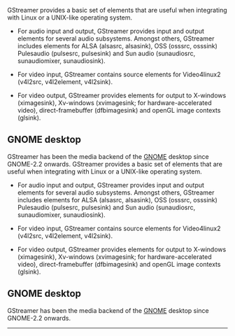 GStreamer provides a basic set of elements that are useful when
integrating with Linux or a UNIX-like operating system.

  - For audio input and output, GStreamer provides input and output
    elements for several audio subsystems. Amongst others, GStreamer
    includes elements for ALSA (alsasrc, alsasink), OSS (osssrc,
    osssink) Pulesaudio (pulsesrc, pulsesink) and Sun audio
    (sunaudiosrc, sunaudiomixer, sunaudiosink).

  - For video input, GStreamer contains source elements for Video4linux2
    (v4l2src, v4l2element, v4l2sink).

  - For video output, GStreamer provides elements for output to
    X-windows (ximagesink), Xv-windows (xvimagesink; for
    hardware-accelerated video), direct-framebuffer (dfbimagesink) and
    openGL image contexts (glsink).

## GNOME desktop

GStreamer has been the media backend of the
[GNOME](http://www.gnome.org/) desktop since GNOME-2.2 onwards.
GStreamer provides a basic set of elements that are useful when
integrating with Linux or a UNIX-like operating system.

  - For audio input and output, GStreamer provides input and output
    elements for several audio subsystems. Amongst others, GStreamer
    includes elements for ALSA (alsasrc, alsasink), OSS (osssrc,
    osssink) Pulesaudio (pulsesrc, pulsesink) and Sun audio
    (sunaudiosrc, sunaudiomixer, sunaudiosink).

  - For video input, GStreamer contains source elements for Video4linux2
    (v4l2src, v4l2element, v4l2sink).

  - For video output, GStreamer provides elements for output to
    X-windows (ximagesink), Xv-windows (xvimagesink; for
    hardware-accelerated video), direct-framebuffer (dfbimagesink) and
    openGL image contexts (glsink).

## GNOME desktop

GStreamer has been the media backend of the
[GNOME](http://www.gnome.org/) desktop since GNOME-2.2 onwards.

---

